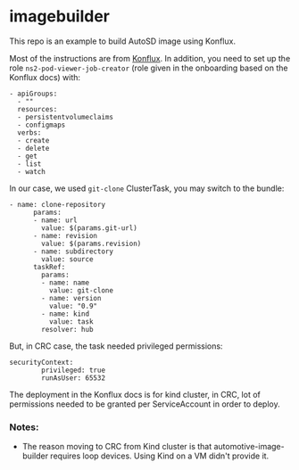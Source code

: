 # imagebuilder

This repo is an example to build AutoSD image using Konflux.

Most of the instructions are from [Konflux](https://github.com/konflux-ci/konflux-ci).
In addition, you need to set up the role `ns2-pod-viewer-job-creator` (role given in the onboarding based on the Konflux docs) with:
```
- apiGroups:
  - ""
  resources:
  - persistentvolumeclaims
  - configmaps
  verbs:
  - create
  - delete
  - get
  - list
  - watch
```

In our case, we used `git-clone` ClusterTask, you may switch to the bundle:
```
- name: clone-repository
      params:
      - name: url
        value: $(params.git-url)
      - name: revision
        value: $(params.revision)
      - name: subdirectory
        value: source
      taskRef:
        params:
        - name: name
          value: git-clone
        - name: version
          value: "0.9"
        - name: kind
          value: task
        resolver: hub
```
But, in CRC case, the task needed privileged permissions:
```
securityContext:
        privileged: true
        runAsUser: 65532
```
The deployment in the Konflux docs is for kind cluster, in CRC, lot of permissions needed to be granted per ServiceAccount in order to deploy.

### Notes:
* The reason moving to CRC from Kind cluster is that automotive-image-builder requires loop devices. Using Kind on a VM didn't provide it.
